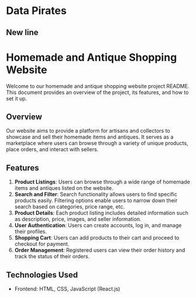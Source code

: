 # Data Pirates

## New line

# Homemade and Antique Shopping Website

Welcome to our homemade and antique shopping website project README. This document provides an overview of the project, its features, and how to set it up.

## Overview

Our website aims to provide a platform for artisans and collectors to showcase and sell their homemade items and antiques. It serves as a marketplace where users can browse through a variety of unique products, place orders, and interact with sellers.

## Features

1. **Product Listings**: Users can browse through a wide range of homemade items and antiques listed on the website.
2. **Search and Filter**: Search functionality allows users to find specific products easily. Filtering options enable users to narrow down their search based on categories, price range, etc.
3. **Product Details**: Each product listing includes detailed information such as description, price, images, and seller information.
4. **User Authentication**: Users can create accounts, log in, and manage their profiles.
5. **Shopping Cart**: Users can add products to their cart and proceed to checkout for payment.
6. **Order Management**: Registered users can view their order history and track the status of their orders.


## Technologies Used

- Frontend: HTML, CSS, JavaScript (React.js)



